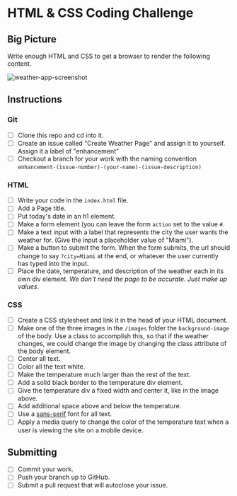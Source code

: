 # HTML & CSS Coding Challenge

## Big Picture

Write enough HTML and CSS to get a browser to render the following content.

![weather-app-screenshot](./sample.jpg)

## Instructions

### Git

* [ ] Clone this repo and cd into it.
* [ ] Create an issue called "Create Weather Page" and assign it to yourself.  Assign it a label of "enhancement"
* [ ] Checkout a branch for your work with the naming convention `enhancement-(issue-number)-(your-name)-(issue-description)`

### HTML

* [ ] Write your code in the `index.html` file.
* [ ] Add a Page title.
* [ ] Put today's date in an h1 element.
* [ ] Make a form element (you can leave the form `action` set to the value `#`.
* [ ] Make a text input with a label that represents the city the user wants the weather for. (Give the input a placeholder value of "Miami").
* [ ] Make a button to submit the form. When the form submits, the url should change to say `?city=Miami` at the end, or whatever the user currently has typed into the input.
* [ ] Place the date, temperature, and description of the weather each in its own div element. _We don't need the page to be accurate. Just make up values_.

### CSS

* [ ] Create a CSS stylesheet and link it in the head of your HTML document.
* [ ] Make one of the three images in the `/images` folder the `background-image` of the body.  Use a class to accomplish this, so that if the weather changes, we could change the image by changing the class attribute of the body element.
* [ ] Center all text.
* [ ] Color all the text white.
* [ ] Make the temperature much larger than the rest of the text.
* [ ] Add a solid black border to the temperature div element.
* [ ] Give the temperature div a fixed width and center it, like in the image above.
* [ ] Add additional space above and below the temperature.
* [ ] Use a [sans-serif](https://en.wikipedia.org/wiki/Sans-serif) font for all text.
* [ ] Apply a media query to change the color of the temperature text when a user is viewing the site on a mobile device.

## Submitting

* [ ] Commit your work.
* [ ] Push your branch up to GitHub.
* [ ] Submit a pull request that will autoclose your issue.
